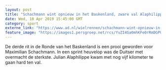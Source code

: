 ```yaml
---
layout: post
title: "Schachmann wint opnieuw in het Baskenland, zware val Alaphilippe"
date: Wed, 10 Apr 2019 15:45:00 GMT
category: sport
externe_link: "https://www.ad.nl/wielrennen/schachmann-wint-opnieuw-in-het-baskenland-zware-val-alaphilippe~a57a2166/"
feature_image: "https://images1.persgroep.net/rcs/YvZI4Ga0mhKFe0rRmDGPUR4WWLQ/diocontent/145124109/_fitwidth/400/?appId=21791a8992982cd8da851550a453bd7f&quality=0.7"
---
```


De derde rit in de Ronde van het Baskenland is een prooi geworden voor Maximilian Schachmann. In een sprint heuvelop was de Duitser met overmacht de sterkste. Julian Alaphilippe kwam met nog vijf kilometer te gaan hard ten val.
